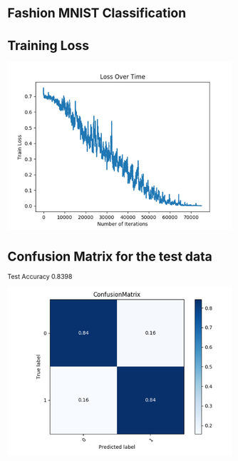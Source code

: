 # Fashion MNIST Classification

# Training Loss 

![plot](img/Train_Loss.png) 

# Confusion Matrix for the test data

Test Accuracy 0.8398

![plot](img/confusion_matrix.png)
